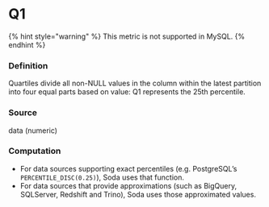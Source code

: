 # Q1

{% hint style="warning" %}
This metric is not supported in MySQL.
{% endhint %}

### Definition

Quartiles divide all non-NULL values in the column within the latest partition into four equal parts based on value: Q1 represents the 25th percentile.

### Source

data (numeric)

### Computation

* For data sources supporting exact percentiles (e.g. PostgreSQL’s `PERCENTILE_DISC(0.25)`), Soda uses that function.
* For data sources that provide approximations (such as BigQuery, SQLServer, Redshift and Trino), Soda uses those approximated values.

